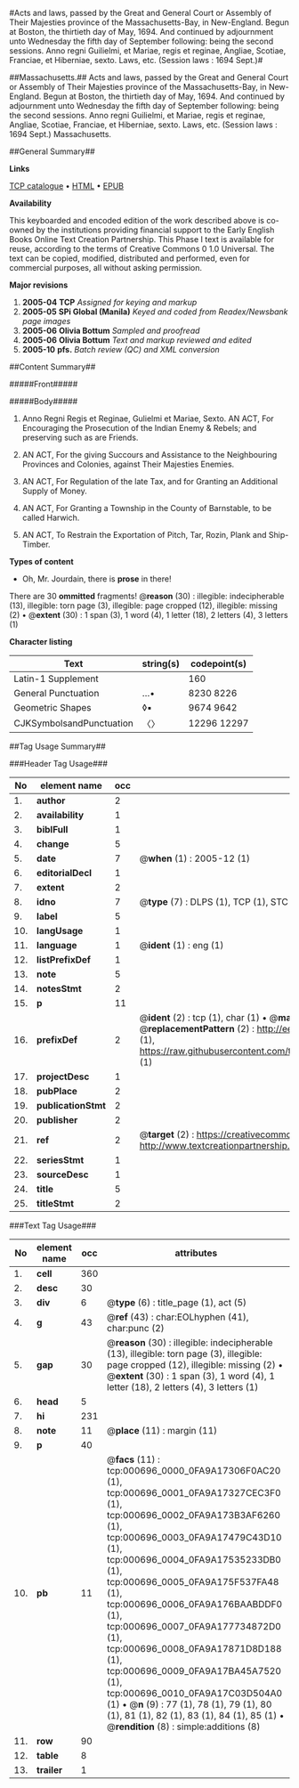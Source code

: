 #Acts and laws, passed by the Great and General Court or Assembly of Their Majesties province of the Massachusetts-Bay, in New-England. Begun at Boston, the thirtieth day of May, 1694. And continued by adjournment unto Wednesday the fifth day of September following: being the second sessions. Anno regni Guilielmi, et Mariae, regis et reginae, Angliae, Scotiae, Franciae, et Hiberniae, sexto. Laws, etc. (Session laws : 1694 Sept.)#

##Massachusetts.##
Acts and laws, passed by the Great and General Court or Assembly of Their Majesties province of the Massachusetts-Bay, in New-England. Begun at Boston, the thirtieth day of May, 1694. And continued by adjournment unto Wednesday the fifth day of September following: being the second sessions. Anno regni Guilielmi, et Mariae, regis et reginae, Angliae, Scotiae, Franciae, et Hiberniae, sexto.
Laws, etc. (Session laws : 1694 Sept.)
Massachusetts.

##General Summary##

**Links**

[TCP catalogue](http://www.ota.ox.ac.uk/tcp/)  • 
[HTML](http://tei.it.ox.ac.uk/tcp/Texts-HTML/free/N00/N00567.html)  • 
[EPUB](http://tei.it.ox.ac.uk/tcp/Texts-EPUB/free/N00/N00567.epub)

**Availability**

This keyboarded and encoded edition of the
	       work described above is co-owned by the institutions
	       providing financial support to the Early English Books
	       Online Text Creation Partnership. This Phase I text is
	       available for reuse, according to the terms of Creative
	       Commons 0 1.0 Universal. The text can be copied,
	       modified, distributed and performed, even for
	       commercial purposes, all without asking permission.

**Major revisions**

1. __2005-04__ __TCP__ *Assigned for keying and markup*
1. __2005-05__ __SPi Global (Manila)__ *Keyed and coded from Readex/Newsbank page images*
1. __2005-06__ __Olivia Bottum__ *Sampled and proofread*
1. __2005-06__ __Olivia Bottum__ *Text and markup reviewed and edited*
1. __2005-10__ __pfs.__ *Batch review (QC) and XML conversion*

##Content Summary##

#####Front#####

#####Body#####

1. Anno Regni Regis et Reginae, Gulielmi et Mariae, Sexto. AN ACT, For Encouraging the Prosecution of the Indian Enemy & Rebels; and preserving such as are Friends.

1. AN ACT, For the giving Succours and Assistance to the Neighbouring Provinces and Colonies, against Their Majesties Enemies.

1. AN ACT, For Regulation of the late Tax, and for Granting an Additional Supply of Money.

1. AN ACT, For Granting a Township in the County of Barnstable, to be called Harwich.

1. AN ACT, To Restrain the Exportation of Pitch, Tar, Rozin, Plank and Ship-Timber.

**Types of content**

  * Oh, Mr. Jourdain, there is **prose** in there!

There are 30 **ommitted** fragments! 
 @__reason__ (30) : illegible: indecipherable (13), illegible: torn page (3), illegible: page cropped (12), illegible: missing (2)  •  @__extent__ (30) : 1 span (3), 1 word (4), 1 letter (18), 2 letters (4), 3 letters (1)

**Character listing**


|Text|string(s)|codepoint(s)|
|---|---|---|
|Latin-1 Supplement| |160|
|General Punctuation|…•|8230 8226|
|Geometric Shapes|◊▪|9674 9642|
|CJKSymbolsandPunctuation|〈〉|12296 12297|

##Tag Usage Summary##

###Header Tag Usage###

|No|element name|occ|attributes|
|---|---|---|---|
|1.|__author__|2||
|2.|__availability__|1||
|3.|__biblFull__|1||
|4.|__change__|5||
|5.|__date__|7| @__when__ (1) : 2005-12 (1)|
|6.|__editorialDecl__|1||
|7.|__extent__|2||
|8.|__idno__|7| @__type__ (7) : DLPS (1), TCP (1), STC (2), NOTIS (1), IMAGE-SET (1), EVANS-CITATION (1)|
|9.|__label__|5||
|10.|__langUsage__|1||
|11.|__language__|1| @__ident__ (1) : eng (1)|
|12.|__listPrefixDef__|1||
|13.|__note__|5||
|14.|__notesStmt__|2||
|15.|__p__|11||
|16.|__prefixDef__|2| @__ident__ (2) : tcp (1), char (1)  •  @__matchPattern__ (2) : ([0-9\-]+):([0-9IVX]+) (1), (.+) (1)  •  @__replacementPattern__ (2) : http://eebo.chadwyck.com/downloadtiff?vid=$1&page=$2 (1), https://raw.githubusercontent.com/textcreationpartnership/Texts/master/tcpchars.xml#$1 (1)|
|17.|__projectDesc__|1||
|18.|__pubPlace__|2||
|19.|__publicationStmt__|2||
|20.|__publisher__|2||
|21.|__ref__|2| @__target__ (2) : https://creativecommons.org/publicdomain/zero/1.0/ (1), http://www.textcreationpartnership.org/docs/. (1)|
|22.|__seriesStmt__|1||
|23.|__sourceDesc__|1||
|24.|__title__|5||
|25.|__titleStmt__|2||


###Text Tag Usage###

|No|element name|occ|attributes|
|---|---|---|---|
|1.|__cell__|360||
|2.|__desc__|30||
|3.|__div__|6| @__type__ (6) : title_page (1), act (5)|
|4.|__g__|43| @__ref__ (43) : char:EOLhyphen (41), char:punc (2)|
|5.|__gap__|30| @__reason__ (30) : illegible: indecipherable (13), illegible: torn page (3), illegible: page cropped (12), illegible: missing (2)  •  @__extent__ (30) : 1 span (3), 1 word (4), 1 letter (18), 2 letters (4), 3 letters (1)|
|6.|__head__|5||
|7.|__hi__|231||
|8.|__note__|11| @__place__ (11) : margin (11)|
|9.|__p__|40||
|10.|__pb__|11| @__facs__ (11) : tcp:000696_0000_0FA9A17306F0AC20 (1), tcp:000696_0001_0FA9A17327CEC3F0 (1), tcp:000696_0002_0FA9A173B3AF6260 (1), tcp:000696_0003_0FA9A17479C43D10 (1), tcp:000696_0004_0FA9A17535233DB0 (1), tcp:000696_0005_0FA9A175F537FA48 (1), tcp:000696_0006_0FA9A176BAABDDF0 (1), tcp:000696_0007_0FA9A177734872D0 (1), tcp:000696_0008_0FA9A17871D8D188 (1), tcp:000696_0009_0FA9A17BA45A7520 (1), tcp:000696_0010_0FA9A17C03D504A0 (1)  •  @__n__ (9) : 77 (1), 78 (1), 79 (1), 80 (1), 81 (1), 82 (1), 83 (1), 84 (1), 85 (1)  •  @__rendition__ (8) : simple:additions (8)|
|11.|__row__|90||
|12.|__table__|8||
|13.|__trailer__|1||
